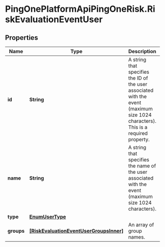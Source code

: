 # PingOnePlatformApiPingOneRisk.RiskEvaluationEventUser

## Properties

Name | Type | Description | Notes
------------ | ------------- | ------------- | -------------
**id** | **String** | A string that specifies the ID of the user associated with the event (maximum size 1024 characters). This is a required property. | 
**name** | **String** | A string that specifies the name of the user associated with the event (maximum size 1024 characters). | [optional] 
**type** | [**EnumUserType**](EnumUserType.md) |  | 
**groups** | [**[RiskEvaluationEventUserGroupsInner]**](RiskEvaluationEventUserGroupsInner.md) | An array of group names. | [optional] 


